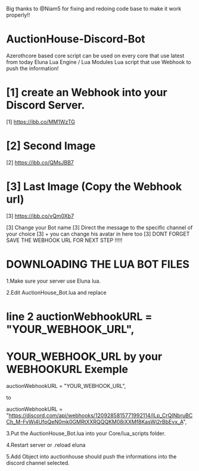 Big thanks to @Niam5 for fixing and redoing code base to make it work properly!!



# AuctionHouse-Discord-Bot
Azerothcore based core script
can be used on every core that use latest from today Eluna Lua Engine / Lua Modules
Lua script that use Webhook to push the information!

# [1] create an Webhook into your Discord Server.
[1] https://ibb.co/MM1WzTG

# [2] Second Image
[2] https://ibb.co/QMsJBB7

# [3] Last Image (Copy the Webhook url)
[3] https://ibb.co/vQm0Xb7

[3] Change your Bot name
[3] Direct the message to the specific channel of your choice
[3] + you can change his avatar in here too
[3] DONT FORGET SAVE THE WEBHOOK URL FOR NEXT STEP !!!!!

# DOWNLOADING THE LUA BOT FILES
1.Make sure your server use Eluna lua.

2.Edit AuctionHouse_Bot.lua and replace 
# line 2 auctionWebhookURL = "YOUR_WEBHOOK_URL",
# YOUR_WEBHOOK_URL by your WEBHOOKURL Exemple

auctionWebhookURL = "YOUR_WEBHOOK_URL",

to

auctionWebhookURL = "https://discord.com/api/webhooks/1209285815771992114/ILp_CrQINbruBCCh_M-FvWi4UfpQeN0mk0GMRtXXRQQQKM08iXXMf8KasWi2rBbEvx_A",

3.Put the AuctionHouse_Bot.lua into your Core/lua_scripts folder.

4.Restart server or .reload eluna

5.Add Object into auctionhouse should push the informations into the discord channel selected.
